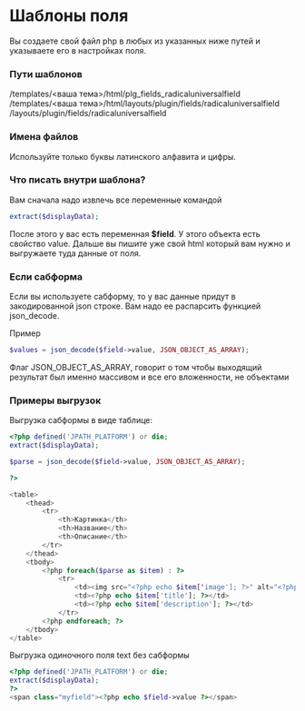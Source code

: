 # Шаблоны поля
Вы создаете свой файл php в любых из указанных ниже путей и указываете его в настройках поля.

### Пути шаблонов
/templates/<ваша тема>/html/plg_fields_radicaluniversalfield<br/>
/templates/<ваша тема>/html/layouts/plugin/fields/radicaluniversalfield<br/>
/layouts/plugin/fields/radicaluniversalfield<br/>

### Имена файлов
Используйте только буквы латинского алфавита и цифры.

### Что писать внутри шаблона?
Вам сначала надо извлечь все переменные командой
```php 
extract($displayData);
```

После этого у вас есть переменная **$field**. У этого объекта есть свойство value. Дальше вы пишите уже свой html который вам нужно и выгружаете туда данные от поля.


### Если сабформа
Если вы используете сабформу, то у вас данные придут в закодированной json строке. Вам надо ее распарсить функцией json_decode.

Пример
```php
$values = json_decode($field->value, JSON_OBJECT_AS_ARRAY);
```
Флаг JSON_OBJECT_AS_ARRAY, говорит о том чтобы выходящий результат был именно массивом и все его вложенности, не объектами


### Примеры выгрузок
Выгрузка сабформы в виде таблице:
```php
<?php defined('JPATH_PLATFORM') or die;
extract($displayData);

$parse = json_decode($field->value, JSON_OBJECT_AS_ARRAY);

?>

<table>
    <thead>
        <tr>
            <th>Картинка</th>
            <th>Название</th>
            <th>Описание</th>
        </tr>
    </thead>
    <tbody>
        <?php foreach($parse as $item) : ?>
            <tr>
                <td><img src="<?php echo $item['image']; ?>" alt="<?php echo $item['title']; ?>"/></td>
                <td><?php echo $item['title']; ?></td>
                <td><?php echo $item['description']; ?></td>
            </tr>
        <?php endforeach; ?>
    </tbody>
</table>
```


Выгрузка одиночного поля text без сабформы
```php
<?php defined('JPATH_PLATFORM') or die;
extract($displayData);
?>
<span class="myfield"><?php echo $field->value ?></span>
```